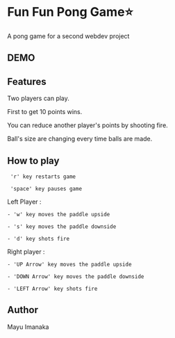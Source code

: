 # Fun Fun Pong Game⭐️

A pong game for a second webdev project

## DEMO

## Features

Two players can play.

First to get 10 points wins. 

You can reduce another player's points by shooting fire.

Ball's size are changing every time balls are made.

## How to play

	 'r' key restarts game

	 'space' key pauses game
  
Left Player :
      
	- 'w' key moves the paddle upside

	- 's' key moves the paddle downside
  
	- 'd' key shots fire
      
Right player :

	- 'UP Arrow' key moves the paddle upside

	- 'DOWN Arrow' key moves the paddle downside
  
	- 'LEFT Arrow' key shots fire

## Author

Mayu Imanaka

